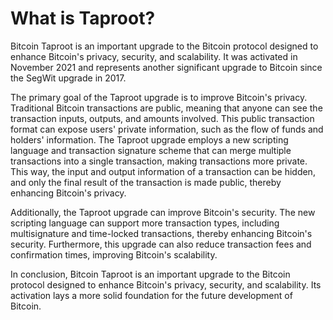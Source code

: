 # What is Taproot?

Bitcoin Taproot is an important upgrade to the Bitcoin protocol designed to enhance Bitcoin's privacy, security, and scalability. It was activated in November 2021 and represents another significant upgrade to Bitcoin since the SegWit upgrade in 2017.

The primary goal of the Taproot upgrade is to improve Bitcoin's privacy. Traditional Bitcoin transactions are public, meaning that anyone can see the transaction inputs, outputs, and amounts involved. This public transaction format can expose users' private information, such as the flow of funds and holders' information. The Taproot upgrade employs a new scripting language and transaction signature scheme that can merge multiple transactions into a single transaction, making transactions more private. This way, the input and output information of a transaction can be hidden, and only the final result of the transaction is made public, thereby enhancing Bitcoin's privacy.

Additionally, the Taproot upgrade can improve Bitcoin's security. The new scripting language can support more transaction types, including multisignature and time-locked transactions, thereby enhancing Bitcoin's security. Furthermore, this upgrade can also reduce transaction fees and confirmation times, improving Bitcoin's scalability.

In conclusion, Bitcoin Taproot is an important upgrade to the Bitcoin protocol designed to enhance Bitcoin's privacy, security, and scalability. Its activation lays a more solid foundation for the future development of Bitcoin.

